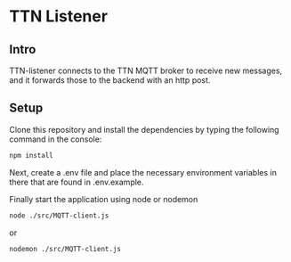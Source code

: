 # TTN Listener

## Intro

TTN-listener connects to the TTN MQTT broker to receive new messages, and it forwards those to the backend with an http post.

## Setup

Clone this repository and install the dependencies by typing the following command in the console:

```zsh
npm install
```

Next, create a .env file and place the necessary environment variables in there that are found in .env.example.

Finally start the application using node or nodemon

```zsh
node ./src/MQTT-client.js
```

or

```zsh
nodemon ./src/MQTT-client.js
```
